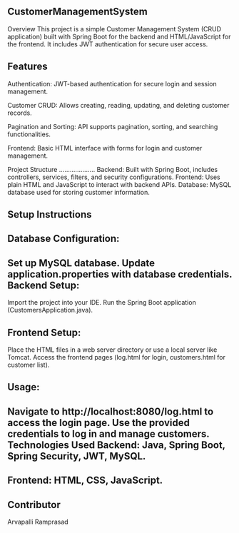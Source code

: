 CustomerManagementSystem
-------------------------
Overview
This project is a simple Customer Management System (CRUD application) built with Spring Boot for the backend and HTML/JavaScript for the frontend.
It includes JWT authentication for secure user access.


Features
-----------
Authentication: JWT-based authentication for secure login and session management.

Customer CRUD: Allows creating, reading, updating, and deleting customer records.

Pagination and Sorting: API supports pagination, sorting, and searching functionalities.

Frontend: Basic HTML interface with forms for login and customer management.


Project Structure
....................
Backend: Built with Spring Boot, includes controllers, services, filters, and security configurations.
Frontend: Uses plain HTML and JavaScript to interact with backend APIs.
Database: MySQL database used for storing customer information.

Setup Instructions
-------------------
Database Configuration:
-----------------------
Set up MySQL database. Update application.properties with database credentials.
Backend Setup:
---------------
Import the project into your IDE.
Run the Spring Boot application (CustomersApplication.java).

Frontend Setup:
----------------
Place the HTML files in a web server directory or use a local server like Tomcat.
Access the frontend pages (log.html for login, customers.html for customer list).


Usage:
------
Navigate to http://localhost:8080/log.html to access the login page.
Use the provided credentials to log in and manage customers.
Technologies Used
Backend: Java, Spring Boot, Spring Security, JWT, MySQL.
--------
Frontend: HTML, CSS, JavaScript.
--------


Contributor
------------
Arvapalli Ramprasad


